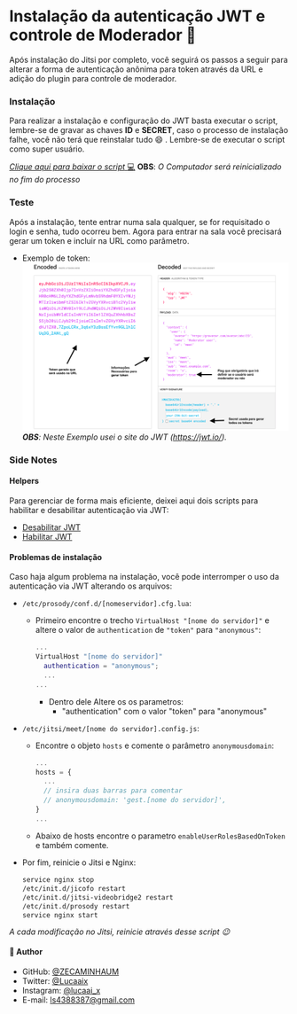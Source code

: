 # Instalação da autenticação JWT e controle de Moderador :robot:

Após instalação do Jitsi por completo, você seguirá os passos a seguir para alterar a forma de autenticação anônima para token através da URL e adição do plugin para controle de moderador.


### Instalação
Para realizar a instalação e configuração do JWT basta executar o script, lembre-se de gravar as chaves **ID** e **SECRET**, caso o processo de instalação falhe, você não terá que reinstalar tudo :smile: . Lembre-se de executar o script como super usuário.


[*Clique aqui para baixar o script* :computer:](/instalarJWT.sh)
**OBS**: *O Computador será reinicializado no fim do processo*

### Teste
Após a instalação, tente entrar numa sala qualquer, se for requisitado o login e senha, tudo ocorreu bem. Agora para entrar na sala você precisará gerar um token e incluir na URL como parâmetro. 

- Exemplo de token:
  ![Exemplo](/exemplo_jwt.png)
  ***OBS**: Neste Exemplo usei o site do JWT (https://jwt.io/).*


### Side Notes
#### Helpers

Para gerenciar de forma mais eficiente, deixei aqui dois scripts para habilitar e desabilitar autenticação via JWT:

- [Desabilitar JWT](/disableJWT.sh)
- [Habilitar JWT](/enableJWT.sh)
#### Problemas de instalação

  Caso haja algum problema na instalação, você pode interromper o uso da autenticação via JWT alterando os arquivos:

  - `/etc/prosody/conf.d/[nomeservidor].cfg.lua`:
    * Primeiro encontre o trecho `VirtualHost "[nome do servidor]"` e altere o valor de `authentication` de `"token"` para `"anonymous"`:
      ```lua
      ...
      VirtualHost "[nome do servidor]"
        authentication = "anonymous";
        ...
      ...
      ```

      - Dentro dele Altere os os parametros:
        - "authentication" com o valor "token" para "anonymous"

  - `/etc/jitsi/meet/[nome do servidor].config.js`:
    * Encontre o objeto `hosts` e comente o parâmetro `anonymousdomain`:
      ```javascript
      ... 
      hosts = {
        ...
        // insira duas barras para comentar
        // anonymousdomain: 'gest.[nome do servidor]',
      }
      ...
      ```

    * Abaixo de hosts encontre o parametro `enableUserRolesBasedOnToken` e também comente.

  - Por fim, reinicie o Jitsi e Nginx:
    ```shell script
    service nginx stop
    /etc/init.d/jicofo restart
    /etc/init.d/jitsi-videobridge2 restart
    /etc/init.d/prosody restart
    service nginx start
    ```  

  *A cada modificação no Jitsi, reinicie através desse script :wink:*

#### :bust_in_silhouette: Author

- GitHub: [@ZECAMINHAUM](github.com/ZECAMINHAUM)
- Twitter: [@Lucaaix](https://twitter.com/Lucaai_x)
- Instagram: [@lucaai_x](instagram.com/lucaai_x)
- E-mail: ls4388387@gmail.com